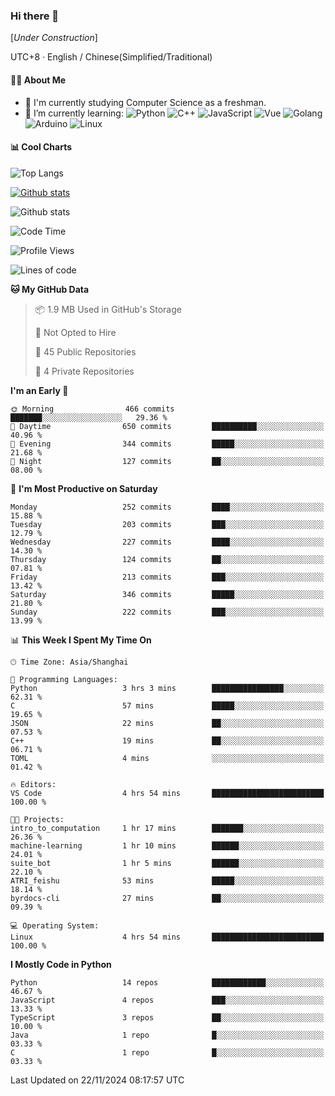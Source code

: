 ### Hi there 👋

\[*Under Construction*\]

UTC+8 · English / Chinese(Simplified/Traditional)

<!--
**NoNormalCreeper/NoNormalCreeper** is a ✨ _special_ ✨ repository because its `README.md` (this file) appears on your GitHub profile.

Here are some ideas to get you started:

- 🔭 I’m currently working on ...
- 🌱 I’m currently learning ...
- 👯 I’m looking to collaborate on ...
- 🤔 I’m looking for help with ...
- 💬 Ask me about ...
- 📫 How to reach me: ...
- 😄 Pronouns: ...
- ⚡ Fun fact: ...
-->

#### 👩‍💻 About Me

- 🏫 I'm currently studying Computer Science as a freshman.
- 🌱 I’m currently learning: 
![Python](https://img.shields.io/badge/-Python-blue?style=flat-square&logo=Python&logoColor=fff)
![C++](https://img.shields.io/badge/-C%2B%2B-00599C?style=flat-square&logo=C%2B%2B&logoColor=fff)
![JavaScript](https://img.shields.io/badge/-JavaScript-ffca18?style=flat-square&logo=JavaScript&logoColor=fff)
![Vue](https://img.shields.io/badge/-Vue-4FC08D?style=flat-square&logo=Vue.js&logoColor=fff)
![Golang](https://img.shields.io/badge/-Go-007d9c?style=flat-square&logo=Go&logoColor=fff)
![Arduino](https://img.shields.io/badge/-Arduino-00979D?style=flat-square&logo=Arduino&logoColor=fff)
![Linux](https://img.shields.io/badge/-Linux-FCC624?style=flat-square&logo=Linux&logoColor=fff)

#### 📊 Cool Charts

![Top Langs](https://github-readme-stats.vercel.app/api/top-langs/?username=NoNormalCreeper&layout=compact)

[![Github stats](https://github-readme-stats.vercel.app/api?username=NoNormalCreeper&show_icons=true)](https://github.com/anuraghazra/github-readme-stats)

![Github stats](https://github-profile-trophy.vercel.app/?username=NoNormalCreeper)


<!--START_SECTION:waka-->
![Code Time](http://img.shields.io/badge/Code%20Time-212%20hrs%2052%20mins-blue)

![Profile Views](http://img.shields.io/badge/Profile%20Views-1-blue)

![Lines of code](https://img.shields.io/badge/From%20Hello%20World%20I%27ve%20Written-2.7%20million%20lines%20of%20code-blue)

**🐱 My GitHub Data** 

> 📦 1.9 MB Used in GitHub's Storage 
 > 
> 🚫 Not Opted to Hire
 > 
> 📜 45 Public Repositories 
 > 
> 🔑 4 Private Repositories 
 > 
**I'm an Early 🐤** 

```text
🌞 Morning                466 commits         ███████░░░░░░░░░░░░░░░░░░   29.36 % 
🌆 Daytime                650 commits         ██████████░░░░░░░░░░░░░░░   40.96 % 
🌃 Evening                344 commits         █████░░░░░░░░░░░░░░░░░░░░   21.68 % 
🌙 Night                  127 commits         ██░░░░░░░░░░░░░░░░░░░░░░░   08.00 % 
```
📅 **I'm Most Productive on Saturday** 

```text
Monday                   252 commits         ████░░░░░░░░░░░░░░░░░░░░░   15.88 % 
Tuesday                  203 commits         ███░░░░░░░░░░░░░░░░░░░░░░   12.79 % 
Wednesday                227 commits         ████░░░░░░░░░░░░░░░░░░░░░   14.30 % 
Thursday                 124 commits         ██░░░░░░░░░░░░░░░░░░░░░░░   07.81 % 
Friday                   213 commits         ███░░░░░░░░░░░░░░░░░░░░░░   13.42 % 
Saturday                 346 commits         █████░░░░░░░░░░░░░░░░░░░░   21.80 % 
Sunday                   222 commits         ███░░░░░░░░░░░░░░░░░░░░░░   13.99 % 
```


📊 **This Week I Spent My Time On** 

```text
🕑︎ Time Zone: Asia/Shanghai

💬 Programming Languages: 
Python                   3 hrs 3 mins        ████████████████░░░░░░░░░   62.31 % 
C                        57 mins             █████░░░░░░░░░░░░░░░░░░░░   19.65 % 
JSON                     22 mins             ██░░░░░░░░░░░░░░░░░░░░░░░   07.53 % 
C++                      19 mins             ██░░░░░░░░░░░░░░░░░░░░░░░   06.71 % 
TOML                     4 mins              ░░░░░░░░░░░░░░░░░░░░░░░░░   01.42 % 

🔥 Editors: 
VS Code                  4 hrs 54 mins       █████████████████████████   100.00 % 

🐱‍💻 Projects: 
intro_to_computation     1 hr 17 mins        ███████░░░░░░░░░░░░░░░░░░   26.36 % 
machine-learning         1 hr 10 mins        ██████░░░░░░░░░░░░░░░░░░░   24.01 % 
suite_bot                1 hr 5 mins         ██████░░░░░░░░░░░░░░░░░░░   22.10 % 
ATRI_feishu              53 mins             █████░░░░░░░░░░░░░░░░░░░░   18.14 % 
byrdocs-cli              27 mins             ██░░░░░░░░░░░░░░░░░░░░░░░   09.39 % 

💻 Operating System: 
Linux                    4 hrs 54 mins       █████████████████████████   100.00 % 
```

**I Mostly Code in Python** 

```text
Python                   14 repos            ████████████░░░░░░░░░░░░░   46.67 % 
JavaScript               4 repos             ███░░░░░░░░░░░░░░░░░░░░░░   13.33 % 
TypeScript               3 repos             ██░░░░░░░░░░░░░░░░░░░░░░░   10.00 % 
Java                     1 repo              █░░░░░░░░░░░░░░░░░░░░░░░░   03.33 % 
C                        1 repo              █░░░░░░░░░░░░░░░░░░░░░░░░   03.33 % 
```




 Last Updated on 22/11/2024 08:17:57 UTC
<!--END_SECTION:waka-->

